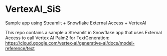 # VertexAI_SiS
Sample app using Streamlit + Snowflake External Access + VertexAI 

This repo contains a sample a Streamlit in Snowflake app that uses External Access to call Vertex AI Palm2 for TextGeneration: https://cloud.google.com/vertex-ai/generative-ai/docs/model-reference/text
